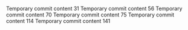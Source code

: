 Temporary commit content 31
Temporary commit content 56
Temporary commit content 70
Temporary commit content 75
Temporary commit content 114
Temporary commit content 141
